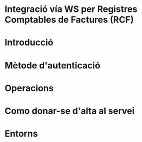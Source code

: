 # Integració vía WS per Registres Comptables de Factures (RCF)

# Introducció

# Mètode d'autenticació

# Operacions

# Como donar-se d'alta al servei

# Entorns

